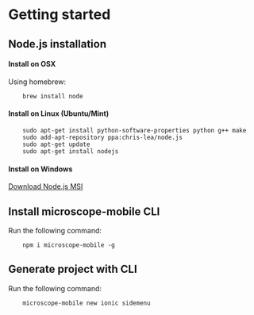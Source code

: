 Getting started
===============

Node.js installation
--------------------

#### Install on OSX

Using homebrew:

		brew install node

#### Install on Linux (Ubuntu/Mint)

		sudo apt-get install python-software-properties python g++ make
		sudo add-apt-repository ppa:chris-lea/node.js
		sudo apt-get update
		sudo apt-get install nodejs

#### Install on Windows

[Download Node.js MSI](http://nodejs.org/download/)

Install microscope-mobile CLI
-----------------------------

Run the following command:
	
		npm i microscope-mobile -g
		
Generate project with CLI
-------------------------

Run the following command:
	
		microscope-mobile new ionic sidemenu
